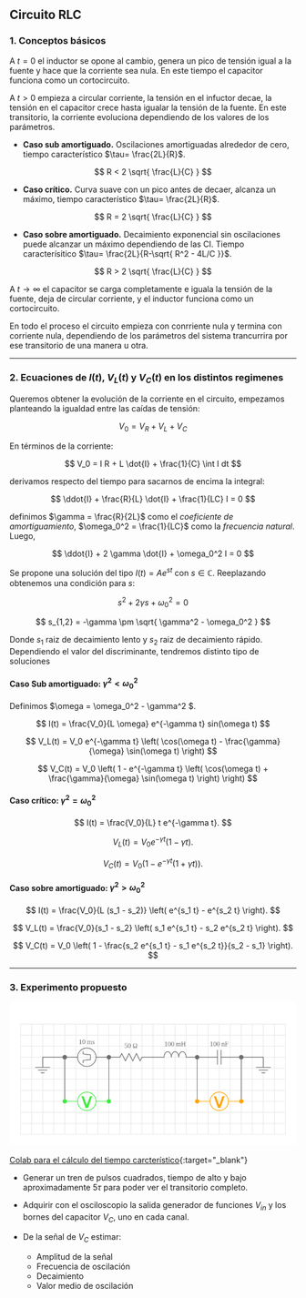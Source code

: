 ##  Circuito RLC


### 1. Conceptos básicos

A $t=0$ el inductor se opone al cambio, genera un pico de tensión igual a la fuente y hace que la corriente sea nula. En este tiempo el capacitor funciona como un cortocircuito.

A $t>0$ empieza a circular corriente, la tensión en el infuctor decae, la tensión en el capacitor crece hasta igualar la tensión de la fuente. En este transitorio, la corriente evoluciona dependiendo de los valores de los parámetros.

- **Caso sub amortiguado.** Oscilaciones amortiguadas alrededor de cero, tiempo característico $\tau= \frac{2L}{R}$.

$$
R < 2 \sqrt{ \frac{L}{C} } 
$$

- **Caso crítico.** Curva suave con un pico antes de decaer, alcanza un máximo, tiempo característico $\tau= \frac{2L}{R}$.

$$
R = 2 \sqrt{ \frac{L}{C} } 
$$

- **Caso sobre amortiguado.** Decaimiento exponencial sin oscilaciones puede alcanzar un máximo dependiendo de las CI. Tiempo caracterísitico $\tau= \frac{2L}{R-\sqrt{ R^2 - 4L/C }}$.

$$
R > 2 \sqrt{ \frac{L}{C} } 
$$

A $t \to \infty$ el capacitor se carga completamente e iguala la tensión de la fuente, deja de circular corriente, y el inductor funciona como un cortocircuito.

En todo el proceso el circuito empieza con conrriente nula y termina con corriente nula, dependiendo de los parámetros del sistema trancurrira por ese transitorio de una manera u otra.


---

### 2. Ecuaciones de $I(t)$, $V_L(t)$ y $V_C(t)$ en los distintos regimenes

Queremos obtener la evolución de la corriente en el circuito, empezamos planteando la igualdad entre las caídas de tensión:

$$
V_0 = V_R + V_L + V_C
$$

En términos de la corriente:

$$
V_0 = I R + L \dot{I} + \frac{1}{C} \int I dt
$$

derivamos respecto del tiempo para sacarnos de encima la integral:

$$
\ddot{I} + \frac{R}{L} \dot{I} + \frac{1}{LC} I = 0
$$

definimos $\gamma = \frac{R}{2L}$ como el *coeficiente de amortiguamiento*, $\omega_0^2 = \frac{1}{LC}$ como la *frecuencia natural*. Luego,

$$
\ddot{I} + 2 \gamma \dot{I} + \omega_0^2 I = 0
$$

Se propone una solución del tipo $I(t)= A e^{st}$ con $s\in \mathbb{C}$. Reeplazando obtenemos una condición para $s$:

$$
s^2 + 2 \gamma s + \omega_0^2 = 0
$$

$$
s_{1,2} = -\gamma \pm \sqrt{ \gamma^2 - \omega_0^2 }
$$

Donde $s_1$ raiz de decaimiento lento y $s_2$ raiz de decaimiento rápido. Dependiendo el valor del discriminante, tendremos distinto tipo de soluciones

 #### **Caso Sub amortiguado**: $\gamma^2 < \omega_0^2$

Definimos $\omega = \omega_0^2 - \gamma^2 $.



$$
I(t) = \frac{V_0}{L \omega} e^{-\gamma t} sin(\omega t)
$$


$$
V_L(t) = V_0 e^{-\gamma t} \left( \cos(\omega t) - \frac{\gamma}{\omega} \sin(\omega t) \right)
$$

$$
V_C(t) = V_0 \left( 1 - e^{-\gamma t} \left( \cos(\omega t) + \frac{\gamma}{\omega} \sin(\omega t) \right) \right)
$$




 #### **Caso crítico**: $\gamma^2 = \omega_0^2$



$$
I(t) = \frac{V_0}{L} t  e^{-\gamma t}.
$$


$$
V_L(t) = V_0 e^{-\gamma t} (1 - \gamma t).
$$


$$
V_C(t) = V_0 \left( 1 - e^{-\gamma t} (1 + \gamma t) \right).
$$


#### **Caso sobre amortiguado**: $\gamma^2 > \omega_0^2$


$$
I(t) = \frac{V_0}{L (s_1 - s_2)} \left( e^{s_1 t} - e^{s_2 t} \right).
$$

$$
V_L(t) = \frac{V_0}{s_1 - s_2} \left( s_1 e^{s_1 t} - s_2 e^{s_2 t} \right).
$$


$$
V_C(t) = V_0 \left( 1 - \frac{s_2 e^{s_1 t} - s_1 e^{s_2 t}}{s_2 - s_1} \right).
$$


---

### 3. Experimento propuesto
![circ](images/RLC_squem.png)

[Colab para el cálculo del tiempo carcterístico](https://colab.research.google.com/drive/1yhTcZA-GSk9p4tQdrW828Y4U56DDYV1Q?usp=sharing){:target="_blank"}

- Generar un tren de pulsos cuadrados, tiempo de alto y bajo aproximadamente $5\tau$ para poder ver el transitorio completo.

- Adquirir con el osciloscopio la salida generador de funciones $V_{in}$ y los bornes del capacitor $V_C$, uno en cada canal.

- De la señal de $V_C$ estimar:
  - Amplitud de la señal
  - Frecuencia de oscilación
  - Decaimiento
  - Valor medio de oscilación
